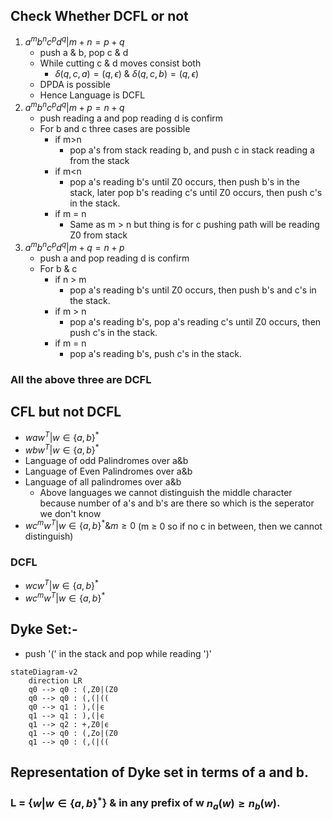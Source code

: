 ## Check Whether DCFL or not

1. $a^mb^nc^pd^q | m+n = p+q$
   - push a & b, pop c & d
   - While cutting c & d moves consist both
     - $\delta(q,c,a) = (q,ϵ)$ & $\delta(q,c,b) = (q,ϵ)$
   - DPDA is possible
   - Hence Language is DCFL
2. $a^mb^nc^pd^q | m+p = n+q$
    - push reading a and pop reading d is confirm
    - For b and c three cases are possible
      - if m>n
        - pop a's from stack reading b, and push c in stack reading a from the stack
      - if m<n
        - pop a's reading b's until Z0 occurs, then push b's in the stack, later pop b's reading c's until Z0 occurs, then push c's in the stack.
      - if m = n
        - Same as m > n but thing is for c pushing path will be reading Z0 from stack
3. $a^mb^nc^pd^q | m+q = n+p$
    - push a and pop reading d is confirm
    - For b & c
      - if n > m
        - pop a's reading b's until Z0 occurs, then push b's and c's in the stack.
      - if m > n
        - pop a's reading b's, pop a's reading c's until Z0 occurs, then push c's in the stack. 
      - if m = n
        - pop a's reading b's, push c's in the stack.

### All the above three are DCFL

## CFL but not DCFL
- $waw^T|w\in \{a,b\}^*$
- $wbw^T|w\in \{a,b\}^*$
- Language of odd Palindromes over a&b
- Language of Even Palindromes over a&b
- Language of all palindromes over a&b
  - Above languages we cannot distinguish the middle character because number of a's and b's are there so which is the seperator we don't know
- $wc^mw^T|w \in \{a,b\}^* \& m \geq 0$ (m $\geq$ 0 so if no c in between, then we cannot distinguish)

### DCFL
- $wcw^T|w \in \{a,b\}^*$
- $wc^mw^T|w \in \{a,b\}^*$

## Dyke Set:-
- push '(' in the stack and pop while reading ')'
```mermaid
stateDiagram-v2
    direction LR
    q0 --> q0 : (,Z0|(Z0
    q0 --> q0 : (,(|((
    q0 --> q1 : ),(|ϵ
    q1 --> q1 : ),(|ϵ
    q1 --> q2 : +,Z0|ϵ
    q1 --> q0 : (,Zo|(Z0
    q1 --> q0 : (,(|((
```
## Representation of Dyke set in terms of a and b.
### L = {$w|w \in \{a,b\}^{*}$} & in any prefix of w $n_a(w) \geq n_b(w)$.
